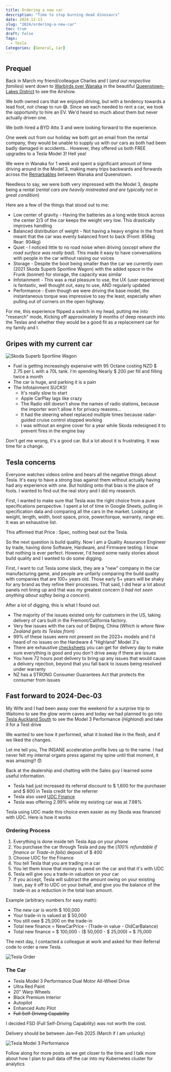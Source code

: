 ```yaml
---
title: Ordering a new car
description: "Time to stop burning dead dinosaurs"
date: 2024-12-13
slug: "2024/ordering-a-new-car"
toc: true
draft: false
Tags:
  - Tesla
Categories: [General, Car]
---
```


## Prequel

Back in March my friend/colleague Charles and I (_and our respective families_) went down to [Warbirds over Wanaka](https://www.warbirdsoverwanaka.com/) in the beautiful [Queenstown-Lakes District](https://en.wikipedia.org/wiki/Queenstown-Lakes_District) to see the Airshow.

We both owned cars that we enjoyed driving, but with a tendency towards a lead foot, not cheap to run 😅. Since we each needed to rent a car, we took the opportunity to hire an EV. We'd heard so much about them but never actually driven one.

We both hired a BYD Atto 3 and were looking forward to the experience.

One week out from our holiday we both got an email from the rental company, they would be unable to supply us with our cars as both had been badly damaged in accidents...
However, they offered us both FREE upgrades to a Tesla Model 3! Hell yea!

We were in Wanaka for 1 week and spent a significant amount of time driving around in the Model 3, making many trips backwards and forwards across the [Remarkables](https://en.wikipedia.org/wiki/The_Remarkables) between Wanaka and Queenstown.

Needless to say, we were both very impressed with the Model 3, despite being a rental (_rental cars are heavily mistreated and are typically not in great condition_)

Here are a few of the things that stood out to me:

- Low center of gravity - Having the batteries as a long wide block across the center 2/3 of the car keeps the weight very low. This drastically improves handling
- Balanced distribution of weight - Not having a heavy engine in the front meant that the car was evenly balanced front to back (Front: 856kg Rear: 904kg)
- Quiet - I noticed little to no road noise when driving (_except where the road surface was really bad_). This made it easy to have conversations with people in the car without raising our voices
- Storage - Despite the boot being smaller than the car we currently own (2021 Skoda Superb Sportline Wagon) with the added space in the Frunk (bonnet) for storage, the capacity was similar
- Infotainment - This was a real pleasure to use, the UX (user experience) is fantastic, well thought out, easy to use, AND regularly updated
- Performance - Even though we were driving the base model, the instantaneous torque was impressive to say the least, especially when pulling out of corners on the open highway.

For me, this experience flipped a switch in my head, putting me into "research" mode, Kicking off approximately 9 months of deep research into the Teslas and whether they would be a good fit as a replacement car for my family and I.

## Gripes with my current car

![Skoda Superb Sportline Wagon](/skoda.jpg)

- Fuel is getting increasingly expensive with 95 Octane costing NZD $ 2.75 per L with a 70L tank. I'm spending Nearly $ 200 per fill and filling twice a month
- The car is huge, and parking it is a pain
- The Infotainment SUCKS!
  - It's really slow to start
  - Apple CarPlay lags like crazy
  - The Radio still doesn't show the names of radio stations, because the importer won't allow it for privacy reasons...
  - It had the steering wheel replaced multiple times because radar-guided cruise control stopped working
  - I was without an engine cover for a year while Skoda redesigned it to prevent fires in the engine bay

Don't get me wrong, it's a good car. But a lot about it is frustrating.
It was time for a change.

## Tesla concerns

Everyone watches videos online and hears all the negative things about Tesla. It's easy to have a strong bias against them without actually having had any experience with one.
But holding onto that bias is the place of fools. I wanted to find out the real story and I did my research.

First, I wanted to make sure that Tesla was the right choice from a pure specifications perspective.
I spent a lot of time in Google Sheets, pulling in specification data and comparing all the cars in the market.
Looking at weight, length, width, boot space, price, power/torque, warranty, range etc. It was an exhaustive list.

This affirmed that Price : Spec, nothing beat out the Tesla.

So the next question is build quality.
Now I am a Quality Assurance Engineer by trade, having done Software, Hardware, and Firmware testing. I know that nothing is ever perfect. However, I'd heard some nasty stories about build quality and I wanted to do some digging.

First, I want to cut Tesla some slack, they are a "new" company in the car manufacturing game, and people are unfairly comparing the build quality with companies that are 100+ years old.
Those early 5+ years will be shaky for any brand as they refine their processes.
That said, I did hear a lot about panels not lining up and that was my greatest concern (_I had not seen anything about saftey being a concern_).

After a lot of digging, this is what I found out.

- The majority of the issues existed only for customers in the US, taking delivery of cars built in the Fremont/California factory.
- Very few issues with the cars out of Beijing, China (_Which is where New Zealand gets its Teslas from_)
- 99% of these issues were not present on the 2023+ models and I'd heard of no issues on the Hardware 4 "Highland" Model 3's
- There are exhaustive [checksheets](https://jeremiahjones.gumroad.com/l/M3HChecklist) you can get for delivery day to make sure everything is good and you don't drive away if there are issues
- You have 72 hours post delivery to bring up any issues that would cause a delivery rejection, beyond that you fall back to issues being resolved under warranty
- NZ has a STRONG Consumer Guarantees Act that protects the consumer from issues

## Fast forward to 2024-Dec-03

My Wife and I had been away over the weekend for a surprise trip to Waitomo to see the glow worm caves and today we had planned to go into [Tesla Auckland South](https://www.tesla.com/en_ZA/findus/location/service/TeslaCentreAucklandSouth) to see the Model 3 Performance (_Highland_) and take it for a Test drive

We wanted to see how it performed, what it looked like in the flesh, and if we liked the changes.

Let me tell you, The INSANE acceleration profile lives up to the name. I had never felt my internal organs press against my spine until that moment, it was amazing‼️ 😍

Back at the dealership and chatting with the Sales guy I learned some useful information.

- Tesla had just increased its referral discount to $ 1,600 for the purchaser and $ 800 in Tesla credit for the referrer
- Tesla also used [UDC Finance](https://www.udc.co.nz/index.html)
- Tesla was offering 2.99% while my existing car was at 7.98%

Tesla using UDC made this choice even easier as my Skoda was financed with UDC. Here is how it works

### Ordering Process

1. Everything is done inside teh Tesla App on your phone
1. You purchase the car through Tesla and pay the (_100% refundable if finance or Trade-in fails_) deposit of $ 400
1. Choose UDC for the Finance
1. You tell Tesla that you are trading in a car
1. You let them know that money is owed on the car and that it's with UDC
1. Tesla will give you a trade-in valuation on your car
1. If you accept, Tesla will subtract the amount owing on your existing loan, pay it off to UDC on your behalf, and give you the balance of the trade-in as a reduction in the total loan amount.

Example (arbitrary numbers for easy math):

- The new car is worth $ 100,000
- Your trade-in is valued at $ 50,000
- You still owe $ 25,000 on the trade-in
- Total new finance = NewCarPrice - (Trade-in value - OldCarBalance)
- Total new finance = $ 100,000 - ($ 50,000 - $ 25,000) = $ 75,000

The next day, I contacted a colleague at work and asked for their Referral code to order a new Tesla.

![Tesla Order](/tesla-order.jpeg)

### The Car

- Tesla Model 3 Performance Dual Motor All-Wheel Drive
- Ultra Red Paint
- 20" Warp Wheels
- Black Premium Interior
- Autopilot
- Enhanced Auto Pilot
- ~~Full Self-Driving Capability~~

I decided FSD (Full Self-Driving Capability) was not worth the cost.

Delivery should be between Jan-Feb 2025 (March if I am unlucky)

![Tesla Model 3 Performance](/M3P-Red.jpeg)

Follow along for more posts as we get closer to the time and I talk more about how I plan to pull data off the car into my Kubernetes cluster for analytics
